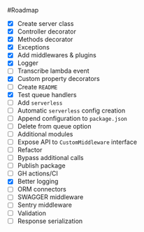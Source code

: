 #Roadmap

- [x] Create server class
- [x] Controller decorator
- [x] Methods decorator
- [x] Exceptions
- [x] Add middlewares & plugins
- [x] Logger
- [ ] Transcribe lambda event
- [x] Custom property decorators
- [ ] Create `README`
- [x] Test queue handlers
- [ ] Add `serverless`
- [ ] Automatic `serverless` config creation
- [ ] Append configuration to `package.json`
- [ ] Delete from queue option
- [ ] Additional modules
- [ ] Expose API to `CustomMiddleware` interface
- [ ] Refactor
- [ ] Bypass additional calls
- [ ] Publish package
- [ ] GH actions/CI
- [x] Better logging
- [ ] ORM connectors
- [ ] SWAGGER middleware
- [ ] Sentry middleware
- [ ] Validation
- [ ] Response serialization
